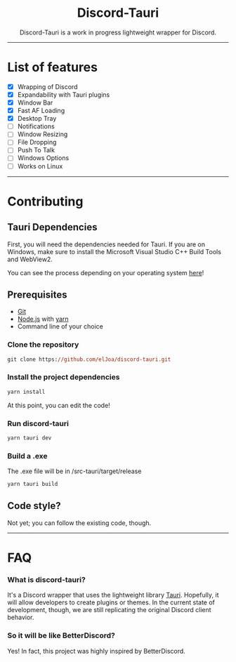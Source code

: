 <h1 align="center">Discord-Tauri</h1>

<p align="center">
    Discord-Tauri is a work in progress lightweight wrapper for Discord.
</p>

---

# List of features
- [x] Wrapping of Discord
- [x] Expandability with Tauri plugins
- [x] Window Bar
- [x] Fast AF Loading
- [x] Desktop Tray
- [ ] Notifications
- [ ] Window Resizing
- [ ] File Dropping
- [ ] Push To Talk
- [ ] Windows Options
- [ ] Works on Linux

---

# Contributing

## Tauri Dependencies

First, you will need the dependencies needed for Tauri. If you are on Windows, make sure to install the Microsoft Visual Studio C++ Build Tools and WebView2.

You can see the process depending on your operating system <a href="https://tauri.studio/en/docs/getting-started/intro">here</a>!

## Prerequisites
- [Git](https://git-scm.com)
- [Node.js](https://nodejs.org/en/) with [yarn](https://yarnpkg.com/getting-started)
- Command line of your choice

### Clone the repository
```ps
git clone https://github.com/elJoa/discord-tauri.git
```
### Install the project dependencies
```ps
yarn install
```
At this point, you can edit the code!
### Run discord-tauri
```ps
yarn tauri dev
```
### Build a .exe
The .exe file will be in /src-tauri/target/release
```ps
yarn tauri build
```

## Code style?
Not yet; you can follow the existing code, though.

---

# FAQ

### What is discord-tauri?
It's a Discord wrapper that uses the lightweight library [Tauri](https://tauri.studio). Hopefully, it will allow developers to create plugins or themes. In the current state of development, though, we are still replicating the original Discord client behavior.

### So it will be like BetterDiscord?
Yes! In fact, this project was highly inspired by BetterDiscord.
